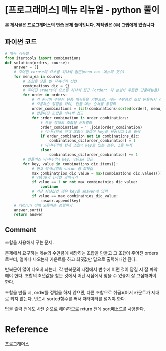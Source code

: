 # [프로그래머스] 메뉴 리뉴얼 - python 풀이

**본 게시물은 프로그래머스의 연습 문제 풀이입니다. 저작권은 (주) 그랩에게 있습니다**



## 파이썬 코드

```python
# 메뉴 리뉴얼
from itertools import combinations
def solution(orders, course):
    answer = []
    # 주어진 coruse의 요소를 하나씩 접근(menu_ea: 메뉴의 갯수)
    for menu_ea in course:
        # 조합을 담을 빈 딕셔너리 선언
        combinations_dic = {}
        # 주어진 orders의 요소를 하나씩 접근 (order: 각 손님이 주문한 단품메뉴들)
        for order in orders:
            # 각 손님이 주문한 단품 메뉴들을 기반으로, 메뉴 수만큼의 조합 만들어서 리스트로 넣기
            # 오름차순 정렬을 하여, 단품 메뉴 순서를 통일화
            order_combinations = list(combinations(sorted(order), menu_ea))
            # 만들어진 조합을 하나씩 접근
            for order_combination in order_combinations:
                # 튜플 형태의 조합을 문자열화
                order_combination = ''.join(order_combination)
                # 딕셔너리에 현재 조합이 없으면 key를 생성하고 1을 입력
                if order_combination not in combinations_dic:
                    combinations_dic[order_combination] = 1
                # 딕셔너리에 현재 조합이 key로 있는 경우, 1을 누적
                else:
                    combinations_dic[order_combination] += 1
        # 만들어진 딕셔너리의 key, value 접근
        for key, value in combinations_dic.items():
            # 현재 딕셔너리의 value 중 최댓값
            max_combinatnios_dic_value = max(combinations_dic.values())
            # value가 1이면 넘어가기
            if value == 1 or not max_combinatnios_dic_value:
                continue
            # 가장 최댓값인 경우 key를 answer에 입력
            if value == max_combinatnios_dic_value:
                answer.append(key)
    # retrun 전에 오름차순 정렬하기
    answer.sort()
    return answer

```



## Comment

조합을 사용해서 푸는 문제.

문제에서 요구하는 메뉴의 수만큼에 해당하는 조합을 만들고 그 조합이 주어진 orders로부터, 얼마나 나오는지 카운트를 하고 최댓값만 답으로 출력해내면 된다.

반복문이 많이 나오게 되는데, 각 반복문의 시점에서 변수에 어떤 것이 담길 지 잘 파악해야 한다. 조합의 최댓값을 찾는 것에서 어떤 시점에서 찾을 수 있을지 잘 고심해봐야 한다.

조합을 만들 시, order를  정렬을 하지 않으면, 다른 조합으로 취급되어서 카운트가 제대로 되지 않는다. 반드시 sorted함수를 써서 파라미터를 넘겨야 한다.

답을 출력 전에도 사전 순으로 해야하므로 return 전에 sort메소드를 사용한다.

# Reference

[프로그래머스](https://programmers.co.kr)

